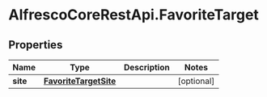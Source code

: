 # AlfrescoCoreRestApi.FavoriteTarget

## Properties
Name | Type | Description | Notes
------------ | ------------- | ------------- | -------------
**site** | [**FavoriteTargetSite**](FavoriteTargetSite.md) |  | [optional] 


